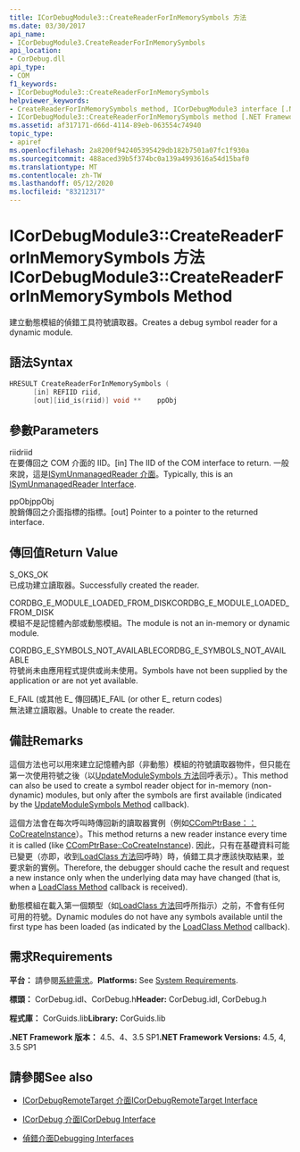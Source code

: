 ```yaml
---
title: ICorDebugModule3::CreateReaderForInMemorySymbols 方法
ms.date: 03/30/2017
api_name:
- ICorDebugModule3.CreateReaderForInMemorySymbols
api_location:
- CorDebug.dll
api_type:
- COM
f1_keywords:
- ICorDebugModule3::CreateReaderForInMemorySymbols
helpviewer_keywords:
- CreateReaderForInMemorySymbols method, ICorDebugModule3 interface [.NET Framework debugging]
- ICorDebugModule3::CreateReaderForInMemorySymbols method [.NET Framework debugging]
ms.assetid: af317171-d66d-4114-89eb-063554c74940
topic_type:
- apiref
ms.openlocfilehash: 2a8200f942405395429db182b7501a07fc1f930a
ms.sourcegitcommit: 488aced39b5f374bc0a139a4993616a54d15baf0
ms.translationtype: MT
ms.contentlocale: zh-TW
ms.lasthandoff: 05/12/2020
ms.locfileid: "83212317"
---
```

# <a name="icordebugmodule3createreaderforinmemorysymbols-method"></a><span data-ttu-id="81f1d-102">ICorDebugModule3::CreateReaderForInMemorySymbols 方法</span><span class="sxs-lookup"><span data-stu-id="81f1d-102">ICorDebugModule3::CreateReaderForInMemorySymbols Method</span></span>
<span data-ttu-id="81f1d-103">建立動態模組的偵錯工具符號讀取器。</span><span class="sxs-lookup"><span data-stu-id="81f1d-103">Creates a debug symbol reader for a dynamic module.</span></span>  
  
## <a name="syntax"></a><span data-ttu-id="81f1d-104">語法</span><span class="sxs-lookup"><span data-stu-id="81f1d-104">Syntax</span></span>  
  
```cpp  
HRESULT CreateReaderForInMemorySymbols (  
      [in] REFIID riid,  
      [out][iid_is(riid)] void **    ppObj  
```  
  
## <a name="parameters"></a><span data-ttu-id="81f1d-105">參數</span><span class="sxs-lookup"><span data-stu-id="81f1d-105">Parameters</span></span>  
 <span data-ttu-id="81f1d-106">riid</span><span class="sxs-lookup"><span data-stu-id="81f1d-106">riid</span></span>  
 <span data-ttu-id="81f1d-107">在要傳回之 COM 介面的 IID。</span><span class="sxs-lookup"><span data-stu-id="81f1d-107">[in] The IID of the COM interface to return.</span></span> <span data-ttu-id="81f1d-108">一般來說，這是[ISymUnmanagedReader 介面](../diagnostics/isymunmanagedreader-interface.md)。</span><span class="sxs-lookup"><span data-stu-id="81f1d-108">Typically, this is an [ISymUnmanagedReader Interface](../diagnostics/isymunmanagedreader-interface.md).</span></span>  
  
 <span data-ttu-id="81f1d-109">ppObj</span><span class="sxs-lookup"><span data-stu-id="81f1d-109">ppObj</span></span>  
 <span data-ttu-id="81f1d-110">脫銷傳回之介面指標的指標。</span><span class="sxs-lookup"><span data-stu-id="81f1d-110">[out] Pointer to a pointer to the returned interface.</span></span>  
  
## <a name="return-value"></a><span data-ttu-id="81f1d-111">傳回值</span><span class="sxs-lookup"><span data-stu-id="81f1d-111">Return Value</span></span>  
 <span data-ttu-id="81f1d-112">S_OK</span><span class="sxs-lookup"><span data-stu-id="81f1d-112">S_OK</span></span>  
 <span data-ttu-id="81f1d-113">已成功建立讀取器。</span><span class="sxs-lookup"><span data-stu-id="81f1d-113">Successfully created the reader.</span></span>  
  
 <span data-ttu-id="81f1d-114">CORDBG_E_MODULE_LOADED_FROM_DISK</span><span class="sxs-lookup"><span data-stu-id="81f1d-114">CORDBG_E_MODULE_LOADED_FROM_DISK</span></span>  
 <span data-ttu-id="81f1d-115">模組不是記憶體內部或動態模組。</span><span class="sxs-lookup"><span data-stu-id="81f1d-115">The module is not an in-memory or dynamic module.</span></span>  
  
 <span data-ttu-id="81f1d-116">CORDBG_E_SYMBOLS_NOT_AVAILABLE</span><span class="sxs-lookup"><span data-stu-id="81f1d-116">CORDBG_E_SYMBOLS_NOT_AVAILABLE</span></span>  
 <span data-ttu-id="81f1d-117">符號尚未由應用程式提供或尚未使用。</span><span class="sxs-lookup"><span data-stu-id="81f1d-117">Symbols have not been supplied by the application or are not yet available.</span></span>  
  
 <span data-ttu-id="81f1d-118">E_FAIL (或其他 E_ 傳回碼)</span><span class="sxs-lookup"><span data-stu-id="81f1d-118">E_FAIL (or other E_ return codes)</span></span>  
 <span data-ttu-id="81f1d-119">無法建立讀取器。</span><span class="sxs-lookup"><span data-stu-id="81f1d-119">Unable to create the reader.</span></span>  
  
## <a name="remarks"></a><span data-ttu-id="81f1d-120">備註</span><span class="sxs-lookup"><span data-stu-id="81f1d-120">Remarks</span></span>  
 <span data-ttu-id="81f1d-121">這個方法也可以用來建立記憶體內部（非動態）模組的符號讀取器物件，但只能在第一次使用符號之後（以[UpdateModuleSymbols 方法](icordebugmanagedcallback-updatemodulesymbols-method.md)回呼表示）。</span><span class="sxs-lookup"><span data-stu-id="81f1d-121">This method can also be used to create a symbol reader object for in-memory (non-dynamic) modules, but only after the symbols are first available (indicated by the [UpdateModuleSymbols Method](icordebugmanagedcallback-updatemodulesymbols-method.md) callback).</span></span>  
  
 <span data-ttu-id="81f1d-122">這個方法會在每次呼叫時傳回新的讀取器實例（例如[CComPtrBase：： CoCreateInstance](/cpp/atl/reference/ccomptrbase-class#cocreateinstance)）。</span><span class="sxs-lookup"><span data-stu-id="81f1d-122">This method returns a new reader instance every time it is called (like [CComPtrBase::CoCreateInstance](/cpp/atl/reference/ccomptrbase-class#cocreateinstance)).</span></span> <span data-ttu-id="81f1d-123">因此，只有在基礎資料可能已變更（亦即，收到[LoadClass 方法](icordebugmanagedcallback-loadclass-method.md)回呼時）時，偵錯工具才應該快取結果，並要求新的實例。</span><span class="sxs-lookup"><span data-stu-id="81f1d-123">Therefore, the debugger should cache the result and request a new instance only when the underlying data may have changed (that is, when a [LoadClass Method](icordebugmanagedcallback-loadclass-method.md) callback is received).</span></span>  
  
 <span data-ttu-id="81f1d-124">動態模組在載入第一個類型（如[LoadClass 方法](icordebugmanagedcallback-loadclass-method.md)回呼所指示）之前，不會有任何可用的符號。</span><span class="sxs-lookup"><span data-stu-id="81f1d-124">Dynamic modules do not have any symbols available until the first type has been loaded (as indicated by the [LoadClass Method](icordebugmanagedcallback-loadclass-method.md) callback).</span></span>  
  
## <a name="requirements"></a><span data-ttu-id="81f1d-125">需求</span><span class="sxs-lookup"><span data-stu-id="81f1d-125">Requirements</span></span>  
 <span data-ttu-id="81f1d-126">**平台：** 請參閱[系統需求](../../get-started/system-requirements.md)。</span><span class="sxs-lookup"><span data-stu-id="81f1d-126">**Platforms:** See [System Requirements](../../get-started/system-requirements.md).</span></span>  
  
 <span data-ttu-id="81f1d-127">**標頭：** CorDebug.idl、CorDebug.h</span><span class="sxs-lookup"><span data-stu-id="81f1d-127">**Header:** CorDebug.idl, CorDebug.h</span></span>  
  
 <span data-ttu-id="81f1d-128">**程式庫：** CorGuids.lib</span><span class="sxs-lookup"><span data-stu-id="81f1d-128">**Library:** CorGuids.lib</span></span>  
  
 <span data-ttu-id="81f1d-129">**.NET Framework 版本：** 4.5、4、3.5 SP1</span><span class="sxs-lookup"><span data-stu-id="81f1d-129">**.NET Framework Versions:** 4.5, 4, 3.5 SP1</span></span>  
  
## <a name="see-also"></a><span data-ttu-id="81f1d-130">請參閱</span><span class="sxs-lookup"><span data-stu-id="81f1d-130">See also</span></span>

- [<span data-ttu-id="81f1d-131">ICorDebugRemoteTarget 介面</span><span class="sxs-lookup"><span data-stu-id="81f1d-131">ICorDebugRemoteTarget Interface</span></span>](icordebugremotetarget-interface.md)
- [<span data-ttu-id="81f1d-132">ICorDebug 介面</span><span class="sxs-lookup"><span data-stu-id="81f1d-132">ICorDebug Interface</span></span>](icordebug-interface.md)

- [<span data-ttu-id="81f1d-133">偵錯介面</span><span class="sxs-lookup"><span data-stu-id="81f1d-133">Debugging Interfaces</span></span>](debugging-interfaces.md)
